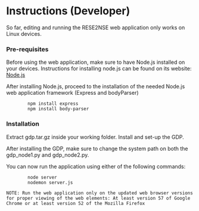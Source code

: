 # Instructions (Developer)

So far, editing and running the RESE2NSE web application only works on Linux devices.

### Pre-requisites

Before using the web application, make sure to have Node.js installed on your devices. Instructions for installing node.js can be found on its website: [Node.js](https://nodejs.org/en/download/package-manager/)

After installing Node.js, proceed to the installation of the needed Node.js web application framework (Express and bodyParser)

```
        npm install express
        npm install body-parser
```

### Installation

Extract gdp.tar.gz inside your working folder. Install and set-up the GDP.

After installing the GDP, make sure to change the system path on both the gdp_node1.py and gdp_node2.py.

You can now run the application using either of the following commands:

```
        node server
        nodemon server.js
```

` NOTE: Run the web application only on the updated web browser versions for proper viewing of the web elements: At least version 57 of Google Chrome or at least version 52 of the Mozilla Firefox `